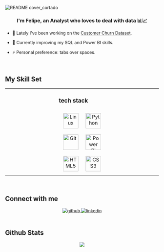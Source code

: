 ![README cover_cortado](https://github.com/Felandim/Felandim/assets/62677718/d9b9633c-492f-4f42-9787-1a70f436d49d)


### <div align="center">I'm Felipe, an Analyst who loves to deal with data 📊📈</div>  
  

- 🔭 Lately I've been working on the [Customer Churn Dataset](https://www.kaggle.com/datasets/blastchar/telco-customer-churn).
  

- 🌱 Currently improving my SQL and Power BI skills.
  

- ⚡ Personal preference: tabs over spaces.
  

<br/>  


## My Skill Set  
<table><tr><td valign="top" width="33%">



</td><td valign="top" width="33%">



### tech stack  
<div align="center">  
<a href="https://www.linux.org/" target="_blank"><img style="margin: 10px" src="https://profilinator.rishav.dev/skills-assets/linux-original.svg" alt="Linux" height="50" /></a>  
<a href="https://www.python.org/" target="_blank"><img style="margin: 10px" src="https://profilinator.rishav.dev/skills-assets/python-original.svg" alt="Python" height="50" /></a>  
<a href="https://github.com/" target="_blank"><img style="margin: 10px" src="https://profilinator.rishav.dev/skills-assets/git-scm-icon.svg" alt="Git" height="50" /></a>  
<a href="https://powerbi.microsoft.com/en-us/" target="_blank"><img style="margin: 10px" src="https://profilinator.rishav.dev/skills-assets/powerbi.png" alt="Power Bi" height="50" /></a>  
<a href="https://en.wikipedia.org/wiki/HTML5" target="_blank"><img style="margin: 10px" src="https://profilinator.rishav.dev/skills-assets/html5-original-wordmark.svg" alt="HTML5" height="50" /></a>  
<a href="https://www.w3schools.com/css/" target="_blank"><img style="margin: 10px" src="https://profilinator.rishav.dev/skills-assets/css3-original-wordmark.svg" alt="CSS3" height="50" /></a>  
</div>

</td><td valign="top" width="33%">



</td></tr></table>  

<br/>  


## Connect with me  
<div align="center">
<a href="https://github.com/Felandim" target="_blank">
<img src=https://img.shields.io/badge/github-%2324292e.svg?&style=for-the-badge&logo=github&logoColor=white alt=github style="margin-bottom: 5px;" />
</a>
<a href="https://linkedin.com/in/landimfelipe" target="_blank">
<img src=https://img.shields.io/badge/linkedin-%231E77B5.svg?&style=for-the-badge&logo=linkedin&logoColor=white alt=linkedin style="margin-bottom: 5px;" />
</a>  
</div>  
  

<br/>  


## Github Stats  
<div align="center"><img src="https://github-readme-stats.vercel.app/api?username=Felandim&show_icons=true&count_private=true&hide_border=true" align="center" /></div>  

<br/>  


<!---
Felandim/Felandim is a ✨ special ✨ repository because its `README.md` (this file) appears on your GitHub profile.
You can click the Preview link to take a look at your changes.
--->
